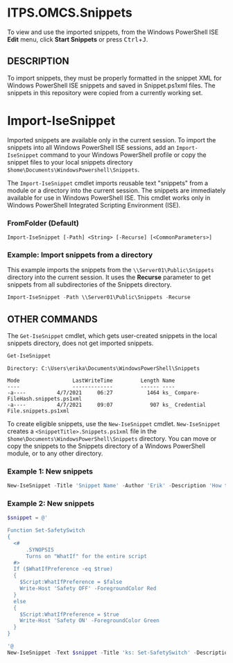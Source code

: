 # ITPS.OMCS.Snippets 
To view and use the imported snippets, from the Windows PowerShell ISE **Edit** menu, click **Start
Snippets** or press <kbd>Ctrl</kbd>+<kbd>J</kbd>.

## DESCRIPTION

To import snippets, they must be properly formatted in the snippet XML for Windows PowerShell ISE
snippets and saved in Snippet.ps1xml files. The snippets in this repository were copied from a currently working set.

# Import-IseSnippet 
Imported snippets are available only in the current session. To import the snippets into all Windows
PowerShell ISE sessions, add an `Import-IseSnippet` command to your Windows PowerShell profile or
copy the snippet files to your local snippets directory
`$home\Documents\WindowsPowershell\Snippets`.

The `Import-IseSnippet` cmdlet imports reusable text "snippets" from a module or a directory into
the current session. The snippets are immediately available for use in Windows PowerShell ISE. This
cmdlet works only in Windows PowerShell Integrated Scripting Environment (ISE).

### FromFolder (Default)

```
Import-IseSnippet [-Path] <String> [-Recurse] [<CommonParameters>]
```

### Example: Import snippets from a directory

This example imports the snippets from the `\\Server01\Public\Snippets` directory into the current
session. It uses the **Recurse** parameter to get snippets from all subdirectories of the Snippets
directory.

```powershell
Import-IseSnippet -Path \\Server01\Public\Snippets -Recurse
```

## OTHER COMMANDS
The `Get-IseSnippet` cmdlet, which gets user-created snippets in the local snippets directory, does
not get imported snippets.

```powershell
Get-IseSnippet
``` 

```
Directory: C:\Users\erika\Documents\WindowsPowerShell\Snippets

Mode                 LastWriteTime         Length Name                                                                
----                 -------------         ------ ----                                                                
-a----          4/7/2021     06:27           1464 ks_ Compare-FileHash.snippets.ps1xml                                
-a----          4/7/2021     09:07            907 ks_ Credential File.snippets.ps1xml 
``` 


To create eligible snippets, use the `New-IseSnippet`
cmdlet. `New-IseSnippet` creates a `<SnippetTitle>.Snippets.ps1xml` file in the
`$home\Documents\WindowsPowerShell\Snippets` directory. You can move or copy the snippets to the
Snippets directory of a Windows PowerShell module, or to any other directory.

### Example 1: New snippets

```powershell
New-IseSnippet -Title 'Snippet Name' -Author 'Erik' -Description 'How to create a snippet from a file' -Text (Get-Content .\SomeCodeSnippet.ps1 -Raw)
``` 

### Example 2: New snippets

```powershell
$snippet = @'

Function Set-SafetySwitch
{
  <#
      .SYNOPSIS
      Turns on "WhatIf" for the entire script
  #>
  If ($WhatIfPreference -eq $true)
  {
    $Script:WhatIfPreference = $false
    Write-Host 'Safety OFF' -ForegroundColor Red
  }
  else
  {
    $Script:WhatIfPreference = $true
    Write-Host 'Safety ON' -ForegroundColor Green
  }
}

'@
New-IseSnippet -Text $snippet -Title 'ks: Set-SafetySwitch' -Description 'Turns on "WhatIf" for the entire script' -Author 'Knarr Studio'

``` 
